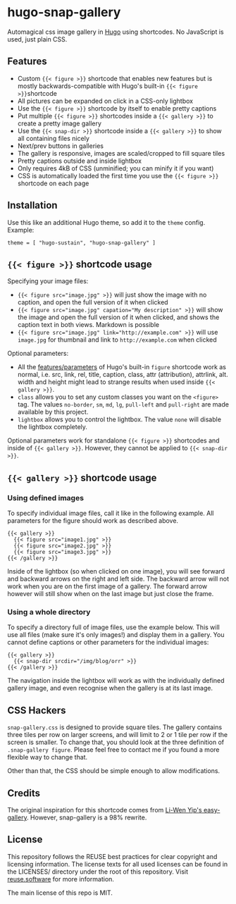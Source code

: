 <!--
  SPDX-FileCopyrightText: 2020 Max Mehl <mail@mehl.mx>
  SPDX-License-Identifier: MIT
-->

# hugo-snap-gallery

Automagical css image gallery in [Hugo](https://gohugo.io/) using shortcodes. No JavaScript is used, just plain CSS.

## Features

- Custom `{{< figure >}}` shortcode that enables new features but is mostly backwards-compatible with Hugo's built-in `{{< figure >}}`shortcode
- All pictures can be expanded on click in a CSS-only lightbox
- Use the `{{< figure >}}` shortcode by itself to enable pretty captions
- Put multiple `{{< figure >}}` shortcodes inside a `{{< gallery >}}` to create a pretty image gallery
- Use the `{{< snap-dir >}}` shortcode inside a `{{< gallery >}}` to show all containing files nicely
- Next/prev buttons in galleries
- The gallery is responsive, images are scaled/cropped to fill square tiles
- Pretty captions outside and inside lightbox 
- Only requires 4kB of CSS (unminified; you can minify it if you want)
- CSS is automatically loaded the first time you use the `{{< figure >}}` shortcode on each page


## Installation

Use this like an additional Hugo theme, so add it to the `theme` config. Example:

```
theme = [ "hugo-sustain", "hugo-snap-gallery" ]
```


## `{{< figure >}}` shortcode usage

Specifying your image files:

- `{{< figure src="image.jpg" >}}` will just show the image with no caption, and open the full version of it when clicked
- `{{< figure src="image.jpg" capation="My description" >}}` will show the image and open the full version of it when clicked, and shows the caption text in both views. Markdown is possible
- `{{< figure src="image.jpg" link="http://example.com" >}}` will use `image.jpg` for thumbnail and link to `http://example.com` when clicked

Optional parameters:

- All the [features/parameters](https://gohugo.io/content-management/shortcodes/#figure) of Hugo's built-in `figure` shortcode work as normal, i.e. src, link, rel, title, caption, class, attr (attribution), attrlink, alt. width and height might lead to strange results when used inside `{{< gallery >}}`.
- `class` allows you to set any custom classes you want on the `<figure>` tag. The values `no-border`, `sm`, `md`, `lg`, `pull-left` and `pull-right` are made available by this project.
- `lightbox` allows you to control the lightbox. The value `none` will disable the lightbox completely.

Optional parameters work for standalone `{{< figure >}}` shortcodes and inside of `{{< gallery >}}`. However, they cannot be applied to `{{< snap-dir >}}`.


## `{{< gallery >}}` shortcode usage

### Using defined images

To specify individual image files, call it like in the following example. All parameters for the figure should work as described above.


```
{{< gallery >}}
  {{< figure src="image1.jpg" >}}
  {{< figure src="image2.jpg" >}}
  {{< figure src="image3.jpg" >}}
{{< /gallery >}}
```

Inside of the lightbox (so when clicked on one image), you will see forward and backward arrows on the right and left side. The backward arrow will not work when you are on the first image of a gallery. The forward arrow however will still show when on the last image but just close the frame.


### Using a whole directory

To specify a directory full of image files, use the example below. This will use all files (make sure it's only images!) and display them in a gallery. You cannot define captions or other parameters for the individual images:

```
{{< gallery >}}
  {{< snap-dir srcdir="/img/blog/orr" >}}
{{< /gallery >}}
```

The navigation inside the lightbox will work as with the individually defined gallery image, and even recognise when the gallery is at its last image.


## CSS Hackers

`snap-gallery.css` is designed to provide square tiles. The gallery contains three tiles per row on larger screens, and will limit to 2 or 1 tile per row if the screen is smaller. To change that, you should look at the three definition of `.snap-gallery figure`. Please feel free to contact me if you found a more flexible way to change that.

Other than that, the CSS should be simple enough to allow modifications.

## Credits

The original inspiration for this shortcode comes from [Li-Wen Yip's easy-gallery](https://github.com/liwenyip/hugo-easy-gallery). However, snap-gallery is a 98% rewrite.

## License

This repository follows the REUSE best practices for clear copyright and licensing information. The license texts for all used licenses can be found in the LICENSES/ directory under the root of this repository. Visit [reuse.software](https://reuse.software) for more information.

The main license of this repo is MIT.
